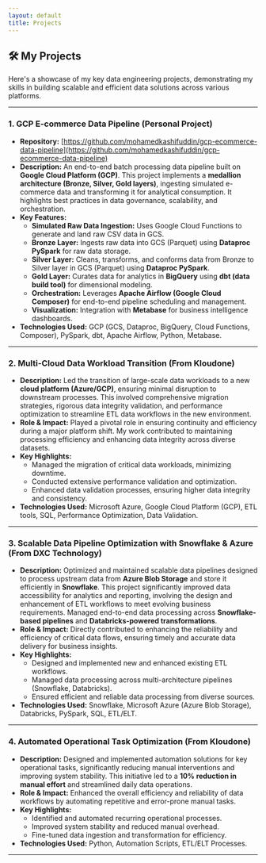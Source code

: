 ```yaml
---
layout: default
title: Projects
---
```


## 🛠️ My Projects

Here's a showcase of my key data engineering projects, demonstrating my skills in building scalable and efficient data solutions across various platforms.

---

### **1. GCP E-commerce Data Pipeline (Personal Project)**

* **Repository:** [https://github.com/mohamedkashifuddin/gcp-ecommerce-data-pipeline](https://github.com/mohamedkashifuddin/gcp-ecommerce-data-pipeline)
* **Description:** An end-to-end batch processing data pipeline built on **Google Cloud Platform (GCP)**. This project implements a **medallion architecture (Bronze, Silver, Gold layers)**, ingesting simulated e-commerce data and transforming it for analytical consumption. It highlights best practices in data governance, scalability, and orchestration.
* **Key Features:**
    * **Simulated Raw Data Ingestion:** Uses Google Cloud Functions to generate and land raw CSV data in GCS.
    * **Bronze Layer:** Ingests raw data into GCS (Parquet) using **Dataproc PySpark** for raw data storage.
    * **Silver Layer:** Cleans, transforms, and conforms data from Bronze to Silver layer in GCS (Parquet) using **Dataproc PySpark**.
    * **Gold Layer:** Curates data for analytics in **BigQuery** using **dbt (data build tool)** for dimensional modeling.
    * **Orchestration:** Leverages **Apache Airflow (Google Cloud Composer)** for end-to-end pipeline scheduling and management.
    * **Visualization:** Integration with **Metabase** for business intelligence dashboards.
* **Technologies Used:** GCP (GCS, Dataproc, BigQuery, Cloud Functions, Composer), PySpark, dbt, Apache Airflow, Python, Metabase.



---

### **2. Multi-Cloud Data Workload Transition (From Kloudone)**

* **Description:** Led the transition of large-scale data workloads to a new **cloud platform (Azure/GCP)**, ensuring minimal disruption to downstream processes. This involved comprehensive migration strategies, rigorous data integrity validation, and performance optimization to streamline ETL data workflows in the new environment.
* **Role & Impact:** Played a pivotal role in ensuring continuity and efficiency during a major platform shift. My work contributed to maintaining processing efficiency and enhancing data integrity across diverse datasets.
* **Key Highlights:**
    * Managed the migration of critical data workloads, minimizing downtime.
    * Conducted extensive performance validation and optimization.
    * Enhanced data validation processes, ensuring higher data integrity and consistency.
* **Technologies Used:** Microsoft Azure, Google Cloud Platform (GCP), ETL tools, SQL, Performance Optimization, Data Validation.

---

### **3. Scalable Data Pipeline Optimization with Snowflake & Azure (From DXC Technology)**

* **Description:** Optimized and maintained scalable data pipelines designed to process upstream data from **Azure Blob Storage** and store it efficiently in **Snowflake**. This project significantly improved data accessibility for analytics and reporting, involving the design and enhancement of ETL workflows to meet evolving business requirements. Managed end-to-end data processing across **Snowflake-based pipelines** and **Databricks-powered transformations**.
* **Role & Impact:** Directly contributed to enhancing the reliability and efficiency of critical data flows, ensuring timely and accurate data delivery for business insights.
* **Key Highlights:**
    * Designed and implemented new and enhanced existing ETL workflows.
    * Managed data processing across multi-architecture pipelines (Snowflake, Databricks).
    * Ensured efficient and reliable data processing from diverse sources.
* **Technologies Used:** Snowflake, Microsoft Azure (Azure Blob Storage), Databricks, PySpark, SQL, ETL/ELT.

---

### **4. Automated Operational Task Optimization (From Kloudone)**

* **Description:** Designed and implemented automation solutions for key operational tasks, significantly reducing manual interventions and improving system stability. This initiative led to a **10% reduction in manual effort** and streamlined daily data operations.
* **Role & Impact:** Enhanced the overall efficiency and reliability of data workflows by automating repetitive and error-prone manual tasks.
* **Key Highlights:**
    * Identified and automated recurring operational processes.
    * Improved system stability and reduced manual overhead.
    * Fine-tuned data ingestion and transformation for efficiency.
* **Technologies Used:** Python, Automation Scripts, ETL/ELT Processes.

---